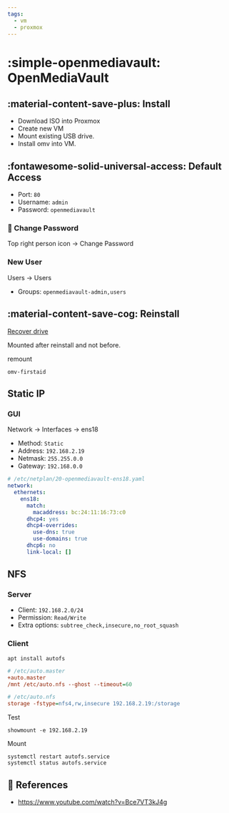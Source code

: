 ```yaml
---
tags:
  - vm
  - proxmox
---
```

# :simple-openmediavault: OpenMediaVault

## :material-content-save-plus: Install

- Download ISO into Proxmox
- Create new VM
- Mount existing USB drive.
- Install omv into VM.

## :fontawesome-solid-universal-access: Default Access

- Port: `80`
- Username: `admin`
- Password: `openmediavault`

### :key: Change Password

Top right person icon -> Change Password

### New User

Users -> Users

- Groups: `openmediavault-admin,users`

## :material-content-save-cog: Reinstall

[Recover drive][1]

Mounted after reinstall and not before.

remount

```shell
omv-firstaid
```

## Static IP

### GUI

Network -> Interfaces -> ens18

- Method: `Static`
- Address: `192.168.2.19`
- Netmask: `255.255.0.0`
- Gateway: `192.168.0.0`

```yaml "Dynamic"
# /etc/netplan/20-openmediavault-ens18.yaml 
network:
  ethernets:
    ens18:
      match:
        macaddress: bc:24:11:16:73:c0
      dhcp4: yes
      dhcp4-overrides:
        use-dns: true
        use-domains: true
      dhcp6: no
      link-local: []
```

## NFS

### Server

- Client: `192.168.2.0/24`
- Permission: `Read/Write`
- Extra options: `subtree_check,insecure,no_root_squash`

### Client

```shell
apt install autofs
```

```ini
# /etc/auto.master
+auto.master
/mnt /etc/auto.nfs --ghost --timeout=60
```

```ini
# /etc/auto.nfs
storage -fstype=nfs4,rw,insecure 192.168.2.19:/storage
```

Test

```shell
showmount -e 192.168.2.19
```

Mount

```shell
systemctl restart autofs.service
systemctl status autofs.service
```


## :link: References

- https://www.youtube.com/watch?v=Bce7VT3kJ4g

[1]: <https://www.reddit.com/r/OpenMediaVault/s/vgdGfywcij>
